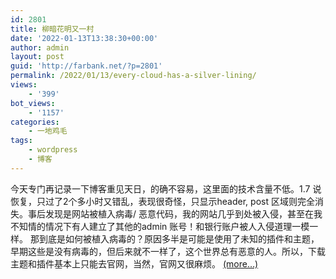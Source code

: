 ```yaml
---
id: 2801
title: 柳暗花明又一村
date: '2022-01-13T13:38:30+00:00'
author: admin
layout: post
guid: 'http://farbank.net/?p=2801'
permalink: /2022/01/13/every-cloud-has-a-silver-lining/
views:
    - '399'
bot_views:
    - '1157'
categories:
    - 一地鸡毛
tags:
    - wordpress
    - 博客
---
```


今天专门再记录一下博客重见天日，的确不容易，这里面的技术含量不低。1.7 说恢复，只过了2个多小时又错乱，表现很奇怪，只显示header, post 区域则完全消失。事后发现是网站被植入病毒/ 恶意代码，我的网站几乎到处被入侵，甚至在我不知情的情况下有人建立了其他的admin 账号！和银行账户被人入侵道理一模一样。 那到底是如何被植入病毒的？原因多半是可能是使用了未知的插件和主题，早期这些是没有病毒的，但后来就不一样了，这个世界总有恶意的人。所以，下载主题和插件基本上只能去官网，当然，官网又很麻烦。 [<span aria-label="Continue reading 柳暗花明又一村">(more…)</span>](http://farbank.net/2022/01/13/every-cloud-has-a-silver-lining/#more-2801)